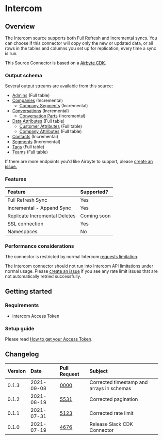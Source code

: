 # Intercom

## Overview

The Intercom source supports both Full Refresh and Incremental syncs. You can choose if this connector will copy only the new or updated data, or all rows in the tables and columns you set up for replication, every time a sync is run.

This Source Connector is based on a [Airbyte CDK](https://docs.airbyte.io/connector-development/cdk-python).

### Output schema

Several output streams are available from this source:

* [Admins](https://developers.intercom.com/intercom-api-reference/reference#list-admins) \(Full table\)
* [Companies](https://developers.intercom.com/intercom-api-reference/reference#list-companies) \(Incremental\)
    * [Company Segments](https://developers.intercom.com/intercom-api-reference/reference#list-attached-segments-1) \(Incremental\)
* [Conversations](https://developers.intercom.com/intercom-api-reference/reference#list-conversations) \(Incremental\)
  * [Conversation Parts](https://developers.intercom.com/intercom-api-reference/reference#get-a-single-conversation) \(Incremental\)
* [Data Attributes](https://developers.intercom.com/intercom-api-reference/reference#data-attributes) \(Full table\)
  * [Customer Attributes](https://developers.intercom.com/intercom-api-reference/reference#list-customer-data-attributes) \(Full table\)
  * [Company Attributes](https://developers.intercom.com/intercom-api-reference/reference#list-company-data-attributes) \(Full table\)
* [Contacts](https://developers.intercom.com/intercom-api-reference/reference#list-contacts) \(Incremental\)
* [Segments](https://developers.intercom.com/intercom-api-reference/reference#list-segments) \(Incremental\)
* [Tags](https://developers.intercom.com/intercom-api-reference/reference#list-tags-for-an-app) \(Full table\)
* [Teams](https://developers.intercom.com/intercom-api-reference/reference#list-teams) \(Full table\)

If there are more endpoints you'd like Airbyte to support, please [create an issue.](https://github.com/airbytehq/airbyte/issues/new/choose)

### Features

| Feature | Supported? |
| :--- | :--- |
| Full Refresh Sync | Yes |
| Incremental - Append Sync | Yes |
| Replicate Incremental Deletes | Coming soon |
| SSL connection | Yes |
| Namespaces | No |

### Performance considerations

The connector is restricted by normal Intercom [requests limitation](https://developers.intercom.com/intercom-api-reference/reference#rate-limiting).

The Intercom connector should not run into Intercom API limitations under normal usage. Please [create an issue](https://github.com/airbytehq/airbyte/issues) if you see any rate limit issues that are not automatically retried successfully.

## Getting started

### Requirements

* Intercom Access Token

### Setup guide

Please read [How to get your Access Token](https://developers.intercom.com/building-apps/docs/authentication-types#section-how-to-get-your-access-token).

## Changelog

| Version | Date       | Pull Request | Subject |
| :------ | :--------  | :-----       | :------ |
| 0.1.3   | 2021-09-08 | [0000](https://github.com/airbytehq/airbyte/pull/0000) | Corrected timestamp and arrays in schemas |
| 0.1.2   | 2021-08-19 | [5531](https://github.com/airbytehq/airbyte/pull/5531) | Corrected pagination |
| 0.1.1   | 2021-07-31 | [5123](https://github.com/airbytehq/airbyte/pull/5123) | Corrected rate limit |
| 0.1.0   | 2021-07-19 | [4676](https://github.com/airbytehq/airbyte/pull/4676) | Release Slack CDK Connector |
